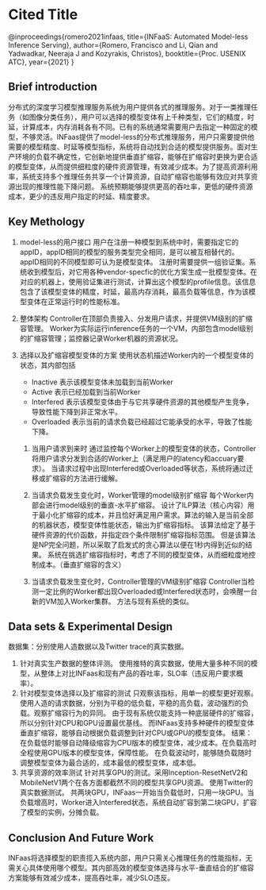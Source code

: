 # Cited Title

<!-- 此部分是论文标题及其引用格式，建议使用latex格式 -->
@inproceedings{romero2021infaas,
  title={INFaaS: Automated Model-less Inference Serving},
  author={Romero, Francisco and Li, Qian and Yadwadkar, Neeraja J and Kozyrakis, Christos},
  booktitle={Proc. USENIX ATC},
  year={2021}
}

## Brief introduction

<!-- 通过三五句话描述这篇文章，包括 1. 论文的应用场景；2. 论文克服已有方法的局限性；3. 论文主要的技术手段； 4. 论文的预期结果 -->
分布式的深度学习模型推理服务系统为用户提供各式的推理服务。对于一类推理任务（如图像分类任务），用户可以选择的模型变体有上千种类型，它们的精度，时延，计算成本，内存消耗各有不同。已有的系统通常需要用户去指定一种固定的模型，不够灵活。INFaas提供了model-less的分布式推理服务，用户只需要提供他需要的模型精度、时延等模型指标，系统将自动找到合适的模型提供服务。面对生产环境的负载不确定性，它创新地提供垂直扩缩容，能够在扩缩容时更换为更合适的模型变体，从而提供细粒度的硬件资源管理，有效减少成本。为了提高资源利用率，系统支持多个推理任务共享一个计算资源，自动扩缩容也能够有效应对共享资源出现的推理性能下降问题。
系统预期能够提供更高的吞吐率，更低的硬件资源成本，更少的违反用户指定的时延、精度要求。

## Key Methology

<!-- 分点写，论述论文中主要技术手段的实施过程 -->
1. model-less的用户接口
用户在注册一种模型到系统中时，需要指定它的appID，appID相同的模型的服务类型完全相同，是可以被互相替代的。appID相同的不同模型即可认为是模型变体。
注册时需要提供一组验证集。系统收到模型后，对它用各种vendor-specfic的优化方案生成一批模型变体。在对应的机器上，使用验证集进行测试，计算出这个模型的profile信息。该信息包含了该模型变体的精度，时延，最高内存消耗，最高负载等信息，作为该模型变体在正常运行时的性能标准。

2. 整体架构
Controller在顶部负责接入、分发用户请求，并提供VM级别的扩缩容管理。
Worker为实际运行inference任务的一个VM，内部包含model级别的扩缩容管理；监控器记录Worker机器的资源状况。

3. 选择以及扩缩容模型变体的方案
    使用状态机描述Worker内的一个模型变体的状态，其内部包括
      - Inactive 表示该模型变体未加载到当前Worker
      - Active 表示已经加载到当前Worker
      - Interfered 表示该模型变体由于与它共享硬件资源的其他模型产生竞争，导致性能下降到非正常水平。
      - Overloaded 表示当前的请求负载已经超过它能承受的水平，导致了性能下降。
    1. 当用户请求到来时
      通过监控每个Worker上的模型变体的状态，Controller将用户请求分发到合适的Worker上（满足用户的latency和accuary要求）。
      当请求过程中出现Interfered或Overloaded等状态，系统将通过迁移或扩缩容的方法进行缓解。

    2. 当请求负载发生变化时，Worker管理的model级别扩缩容
      每个Worker内部会进行model级别的垂直-水平扩缩容。
      设计了ILP算法（核心内容）用于最小化扩缩容的成本，并且恰好满足用户需求。算法的输入是当前全部的机器状态，模型变体性能状态，输出为扩缩容指标。
      该算法给定了基于硬件资源的代价函数，并指定四个条件限制扩缩容指标范围。
      但是该算法是NP完全问题，所以采取了启发式的贪心算法以便在1秒内得到近似的结果。
      系统在挑选扩缩容指标时，考虑了不同的模型变体，从而细粒度地控制成本。（垂直扩缩容的含义）

    3. 当请求负载发生变化时，Controller管理的VM级别扩缩容
      Controller当检测一定比例的Worker都出现Overloaded或Interfered状态时，会唤醒一台新的VM加入Worker集群。
      方法与现有系统的类似。


## Data sets & Experimental Design

<!-- 撰写实验环境的设置，实验的对象，实验的比较方面，以及实验的结果（不要列举数据，要概括谈） -->
数据集：分别使用人造数据以及Twitter trace的真实数据。
1. 针对真实生产数据的整体评测。
   使用推特的真实数据，使用大量多种不同的模型，从整体上对比INFaas和现有产品的吞吐率，SLO率（违反用户要求概率）。
2. 针对模型变体选择以及扩缩容的测试
   只观察该指标，用单一的模型更好观察。
   使用人造的请求数据，分别为平稳的低负载，平稳的高负载，波动强烈的负载。观察扩缩容行为的异同。
   由于现有系统仅能支持一种底层硬件的扩缩容，所以分别针对CPU和GPU设置最优基线。
   而INFaas支持多种硬件的模型变体垂直扩缩容，能够自动根据负载调整到针对CPU或GPU的模型变体。
   结果：在负载低时能够自动降级缩容为CPU版本的模型变体，减少成本。在负载高时全程使用GPU版本的模型变体，保障性能。
   在负载波动时，能够随负载随时调整模型变体为最合适的，成本最低的模型变体，成本低。
3. 共享资源的效率测试
   针对共享GPU的测试。采用Inception-ResetNetV2和MobileNetV1两个在各方面都截然不同的模型共享GPU资源。
   使用Twitter的真实数据测试。
   共两块GPU，INFaas一开始当负载低时，只用一块GPU。当负载增高时，Worker进入Interfered状态，系统自动扩容到第二块GPU，扩容了模型的实例，分摊负载。


## Conclusion And Future Work

<!-- 作者或者阅读者对本文工作的总结，以及未来可能的改进方向 -->
INFaas将选择模型的职责揽入系统内部，用户只需关心推理任务的性能指标，无需关心具体使用哪个模型。其内部高效的模型变体选择与水平-垂直结合的扩缩容方案能够有效减少成本，提高吞吐率，减少SLO违反。

